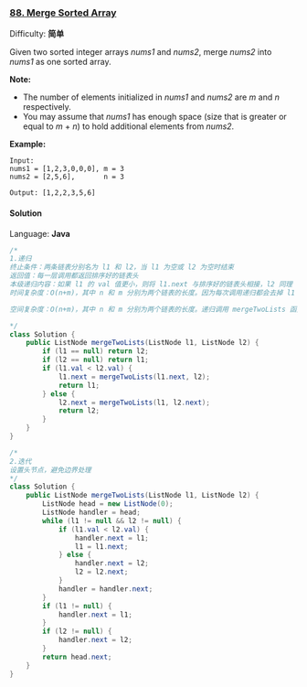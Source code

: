### [88\. Merge Sorted Array](https://leetcode-cn.com/problems/merge-sorted-array/)

Difficulty: **简单**


Given two sorted integer arrays _nums1_ and _nums2_, merge _nums2_ into _nums1_ as one sorted array.

**Note:**

*   The number of elements initialized in _nums1_ and _nums2_ are _m_ and _n_ respectively.
*   You may assume that _nums1_ has enough space (size that is greater or equal to _m_ + _n_) to hold additional elements from _nums2_.

**Example:**

```
Input:
nums1 = [1,2,3,0,0,0], m = 3
nums2 = [2,5,6],       n = 3

Output: [1,2,2,3,5,6]
```


#### Solution

Language: **Java**

```java
/*
1.递归 
终止条件：两条链表分别名为 l1 和 l2，当 l1 为空或 l2 为空时结束
返回值：每一层调用都返回排序好的链表头
本级递归内容：如果 l1 的 val 值更小，则将 l1.next 与排序好的链表头相接，l2 同理
时间复杂度：O(n+m)，其中 n 和 m 分别为两个链表的长度。因为每次调用递归都会去掉 l1 或者 l2 的头节点（直到至少有一个链表为空），函数 mergeTwoList 至多只会递归调用每个节点一次。因此，时间复杂度取决于合并后的链表长度，即 O(n+m)。

空间复杂度：O(n+m)，其中 n 和 m 分别为两个链表的长度。递归调用 mergeTwoLists 函数时需要消耗栈空间，栈空间的大小取决于递归调用的深度。结束递归调用时 mergeTwoLists 函数最多调用 n+m 次，因此空间复杂度为 O(n+m)。

*/
class Solution {
	public ListNode mergeTwoLists(ListNode l1, ListNode l2) {
		if (l1 == null) return l2;
		if (l2 == null) return l1;
		if (l1.val < l2.val) {
			l1.next = mergeTwoLists(l1.next, l2);
			return l1;
		} else {
			l2.next = mergeTwoLists(l1, l2.next);
			return l2;
		}
	}
}

/*
2.迭代
设置头节点，避免边界处理
*/
class Solution {
	public ListNode mergeTwoLists(ListNode l1, ListNode l2) {
		ListNode head = new ListNode(0);
		ListNode handler = head;
		while (l1 != null && l2 != null) {
			if (l1.val < l2.val) {
				handler.next = l1;
				l1 = l1.next;
			} else {
				handler.next = l2;
				l2 = l2.next;
			}
			handler = handler.next;
		}
		if (l1 != null) {
			handler.next = l1;
		}
		if (l2 != null) {
			handler.next = l2;
		}
		return head.next;
	}
}

```